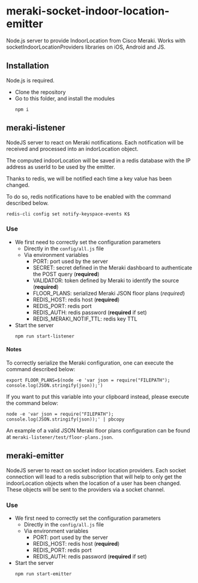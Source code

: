 # meraki-socket-indoor-location-emitter

Node.js server to provide IndoorLocation from Cisco Meraki. Works with socketIndoorLocationProviders libraries on iOS, Android and JS.


## Installation

Node.js is required.

*   Clone the repository
*   Go to this folder, and install the modules
    ```
    npm i
    ```


## meraki-listener

NodeJS server to react on Meraki notifications.
Each notification will be received and processed into an indorLocation object.

The computed indoorLocation will be saved in a redis database with the IP address as userId to be used by the emitter.

Thanks to redis, we will be notified each time a key value has been changed.

To do so, redis notifications have to be enabled with the command described below.
```
redis-cli config set notify-keyspace-events K$
```

### Use

*   We first need to correctly set the configuration parameters
    *   Directly in the `config/all.js` file
    *   Via environment variables
        *   PORT: port used by the server
        *   SECRET: secret defined in the Meraki dashboard to authenticate the POST query (__required__)
        *   VALIDATOR: token defined by Meraki to identify the source (__required__)
        *   FLOOR_PLANS: serialized Meraki JSON floor plans (_required_)
        *   REDIS_HOST: redis host (__required__)
        *   REDIS_PORT: redis port
        *   REDIS_AUTH: redis password (__required__ if set)
        *   REDIS_MERAKI_NOTIF_TTL: redis key TTL
*   Start the server
    ```
    npm run start-listener
    ```

#### Notes

To correctly serialize the Meraki configuration, one can execute the command described below:
```
export FLOOR_PLANS=$(node -e 'var json = require("FILEPATH"); console.log(JSON.stringify(json));')
```

If you want to put this variable into your clipboard instead, please execute the command below:
```
node -e 'var json = require("FILEPATH"); console.log(JSON.stringify(json));' | pbcopy
```

An example of a valid JSON Meraki floor plans configuration can be found at `meraki-listener/test/floor-plans.json`.


## meraki-emitter

NodeJS server to react on socket indoor location providers.
Each socket connection will lead to a redis subscription that will help to only get the indoorLocation objects when the location of a user has been changed.
These objects will be sent to the providers via a socket channel.

### Use

*   We first need to correctly set the configuration parameters
    *   Directly in the `config/all.js` file
    *   Via environment variables
        *   PORT: port used by the server
        *   REDIS_HOST: redis host (__required__)
        *   REDIS_PORT: redis port
        *   REDIS_AUTH: redis password (__required__ if set)
*   Start the server
    ```
    npm run start-emitter
    ```
